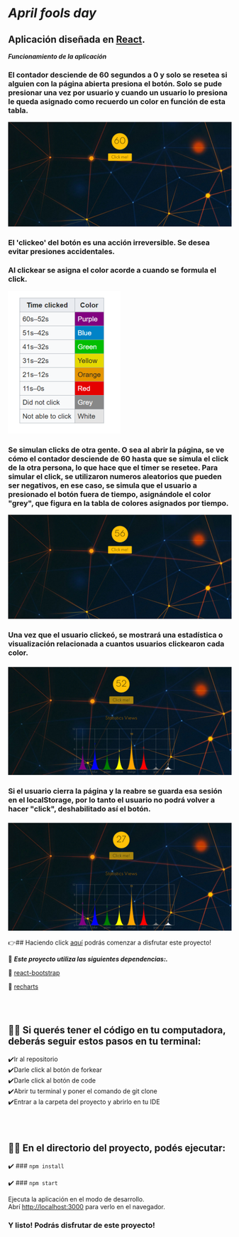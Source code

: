 # ***April fools day***



## Aplicación diseñada en [React](https://es.reactjs.org/). 

***Funcionamiento de la aplicación***

### El contador desciende de 60 segundos a 0 y solo se resetea si alguien con la página abierta presiona el botón. Solo se pude presionar una vez por usuario y cuando un usuario lo presiona le queda asignado como recuerdo un color en función de esta tabla.

![imagen](./public/imagen.png)

### El 'clickeo' del botón es una acción irreversible. Se desea evitar presiones accidentales. 

### Al clickear se  asigna el color acorde a cuando se formula el click.

![imagen](./public/tabla-colores.png)

### Se simulan clicks de otra gente. O sea al abrir la página, se ve cómo el contador desciende de 60 hasta que se simula el click de la otra persona, lo que hace que el timer se resetee. Para simular el click, se utilizaron numeros aleatorios que pueden ser negativos, en ese caso, se simula que el usuario a presionado el botón fuera de tiempo, asignándole el color "grey", que figura en la tabla de colores asignados por tiempo. 

![imagen](./public/clicks-simulados.png)

### Una vez que el usuario clickeó, se mostrará una estadística o visualización relacionada a cuantos usuarios clickearon cada color.

![imagen](./public/estadistica.png)

### Si el usuario cierra la página y la reabre se guarda esa sesión en el localStorage, por lo tanto el usuario no podrá volver a hacer "click", deshabilitado así el botón.

![imagen](./public/boton-deshabilitado.png)


👉## Haciendo click [aquí]() podrás comenzar a disfrutar este proyecto! 


📌 ***Este proyecto utiliza las siguientes dependencias:.*** 

📁 [react-bootstrap](https://react-bootstrap.netlify.app/getting-started/introduction/)
<br>

📁  [recharts](https://recharts.org/en-US/)


<br><br>

## 👨‍💻 Si querés tener el código en tu computadora, deberás seguir estos pasos en tu terminal:

 ✔️Ir al repositorio
 <br>
 ✔️Darle click al botón de forkear
 <br>
 ✔️Darle click al botón de code
 <br>
 ✔️Abrir tu terminal y poner el comando de git clone <url>
 <br>
 ✔️Entrar a la carpeta del proyecto y abrirlo en tu IDE 
 <br>


<br><br>


## 👩‍💻 En el directorio del proyecto, podés ejecutar:

✔️ ### `npm install`


✔️ ### `npm start`

Ejecuta la aplicación en el modo de desarrollo.<br />
Abrí [http://localhost:3000](http://localhost:3000) para verlo en el navegador.


### Y listo! Podrás disfrutar de este proyecto!
